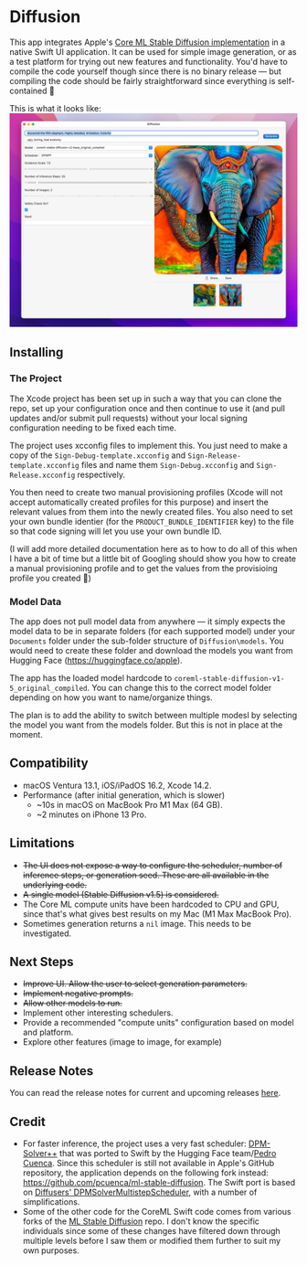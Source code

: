 #  Diffusion

This app integrates Apple's [Core ML Stable Diffusion implementation](https://github.com/apple/ml-stable-diffusion) in a native Swift UI application. It can be used for simple image generation, or as a test platform for trying out new features and functionality. You'd have to compile the code yourself though since there is no binary release — but compiling the code should be fairly straightforward since everything is self-contained 🙂

This is what it looks like:
![App Screenshot](assets/screenshot.jpg)

## Installing

### The Project

The Xcode project has been set up in such a way that you can clone the repo, set up your configuration once and then continue to use it (and pull updates and/or submit pull requests) without your local signing configuration needing to be fixed each time.

The project uses xcconfig files to implement this. You just need to make a copy of the `Sign-Debug-template.xcconfig` and `Sign-Release-template.xcconfig` files and name them `Sign-Debug.xcconfig` and `Sign-Release.xcconfig` respectively.

You then need to create two manual provisioning profiles (Xcode will not accept automatically created profiles for this purpose) and insert the relevant values from them into the newly created files. You also need to set your own bundle identier (for the `PRODUCT_BUNDLE_IDENTIFIER` key) to the file so that code signing will let you use your own bundle ID.

(I will add more detailed documentation here as to how to do all of this when I have a bit of time but a little bit of Googling should show you how to create a manual provisioning profile and to get the values from the provisioing profile you created 🙂)

### Model Data

The app does not pull model data from anywhere — it simply expects the model data to be in separate folders (for each supported model) under your `Documents` folder under the sub-folder structure of `Diffusion\models`. You would need to create these folder and download the models you want from Hugging Face (https://huggingface.co/apple).

The app has the loaded model hardcode to `coreml-stable-diffusion-v1-5_original_compiled`. You can change this to the correct model folder depending on how you want to name/organize things.

The plan is to add the ability to switch between multiple modesl by selecting the model you want from the models folder. But this is not in place at the moment.

## Compatibility

- macOS Ventura 13.1, iOS/iPadOS 16.2, Xcode 14.2.
- Performance (after initial generation, which is slower)
  * ~10s in macOS on MacBook Pro M1 Max (64 GB).
  * ~2 minutes on iPhone 13 Pro.

## Limitations

- ~~The UI does not expose a way to configure the scheduler, number of inference steps, or generation seed. These are all available in the underlying code.~~
- ~~A single model (Stable Diffusion v1.5) is considered.~~ 
- The Core ML compute units have been hardcoded to CPU and GPU, since that's what gives best results on my Mac (M1 Max MacBook Pro).
- Sometimes generation returns a `nil` image. This needs to be investigated.

## Next Steps

- ~~Improve UI. Allow the user to select generation parameters.~~
- ~~Implement negative prompts.~~
- ~~Allow other models to run.~~ 
- Implement other interesting schedulers.
- Provide a recommended "compute units" configuration based on model and platform.
- Explore other features (image to image, for example)

## Release Notes

You can read the release notes for current and upcoming releases [here](RELEASE.md).

## Credit

* For faster inference, the project uses a very fast scheduler: [DPM-Solver++](https://github.com/LuChengTHU/dpm-solver) that was ported to Swift by the Hugging Face team/[Pedro Cuenca](https://github.com/pcuenca/). Since this scheduler is still not available in Apple's GitHub repository, the application depends on the following fork instead: https://github.com/pcuenca/ml-stable-diffusion. The Swift port is based on [Diffusers' DPMSolverMultistepScheduler](https://github.com/huggingface/diffusers/blob/main/src/diffusers/schedulers/scheduling_dpmsolver_multistep.py), with a number of simplifications.
* Some of the other code for the CoreML Swift code comes from various forks of the [ML Stable Diffusion](https://github.com/apple/ml-stable-diffusion) repo. I don't know the specific individuals since some of these changes have filtered down through multiple levels before I saw them or modified them further to suit my own purposes.

